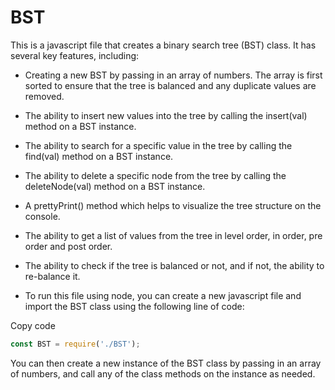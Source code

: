 # BST

This is a javascript file that creates a binary search tree (BST) class. It has several key features, including:

- Creating a new BST by passing in an array of numbers. The array is first sorted to ensure that the tree is balanced and any duplicate values are removed.
- The ability to insert new values into the tree by calling the insert(val) method on a BST instance.
- The ability to search for a specific value in the tree by calling the find(val) method on a BST instance.
- The ability to delete a specific node from the tree by calling the deleteNode(val) method on a BST instance.
- A prettyPrint() method which helps to visualize the tree structure on the console.
- The ability to get a list of values from the tree in level order, in order, pre order and post order.
- The ability to check if the tree is balanced or not, and if not, the ability to re-balance it.

- To run this file using node, you can create a new javascript file and import the BST class using the following line of code:

Copy code

```js
const BST = require('./BST');
```

You can then create a new instance of the BST class by passing in an array of numbers, and call any of the class methods on the instance as needed.
